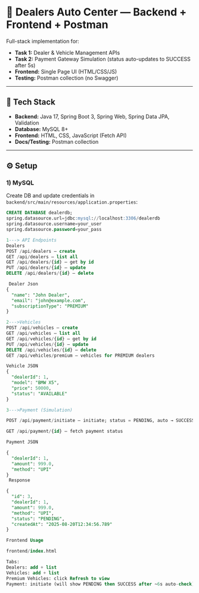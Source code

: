 # 🚗 Dealers Auto Center — Backend + Frontend + Postman

Full-stack implementation for:
- **Task 1:** Dealer & Vehicle Management APIs
- **Task 2:** Payment Gateway Simulation (status auto-updates to SUCCESS after 5s)
- **Frontend:** Single Page UI (HTML/CSS/JS)
- **Testing:** Postman collection (no Swagger)

---

## 🧱 Tech Stack
- **Backend:** Java 17, Spring Boot 3, Spring Web, Spring Data JPA, Validation
- **Database:** MySQL 8+
- **Frontend:** HTML, CSS, JavaScript (Fetch API)
- **Docs/Testing:** Postman collection

---

## ⚙️ Setup

### 1) MySQL
Create DB and update credentials in `backend/src/main/resources/application.properties`:
```sql
CREATE DATABASE dealerdb;
spring.datasource.url=jdbc:mysql://localhost:3306/dealerdb
spring.datasource.username=your_user
spring.datasource.password=your_pass

1---> API Endpoints
Dealers
POST /api/dealers — create
GET /api/dealers — list all
GET /api/dealers/{id} — get by id
PUT /api/dealers/{id} — update
DELETE /api/dealers/{id} — delete

 Dealer Json
{
  "name": "John Dealer",
  "email": "john@example.com",
  "subscriptionType": "PREMIUM"
}

2--->Vehicles
POST /api/vehicles — create
GET /api/vehicles — list all
GET /api/vehicles/{id} — get by id
PUT /api/vehicles/{id} — update
DELETE /api/vehicles/{id} — delete
GET /api/vehicles/premium — vehicles for PREMIUM dealers

Vehicle JSON
{
  "dealerId": 1,
  "model": "BMW X5",
  "price": 50000,
  "status": "AVAILABLE"
}

3--->Payment (Simulation)

POST /api/payment/initiate — initiate; status = PENDING, auto → SUCCESS after ~5s

GET /api/payment/{id} — fetch payment status

Payment JSON

{
  "dealerId": 1,
  "amount": 999.0,
  "method": "UPI"
}
 Response

{
  "id": 3,
  "dealerId": 1,
  "amount": 999.0,
  "method": "UPI",
  "status": "PENDING",
  "createdAt": "2025-08-20T12:34:56.789"
}

Frontend Usage

frontend/index.html

Tabs:
Dealers: add + list
Vehicles: add + list
Premium Vehicles: click Refresh to view
Payment: initiate (will show PENDING then SUCCESS after ~6s auto-check)




